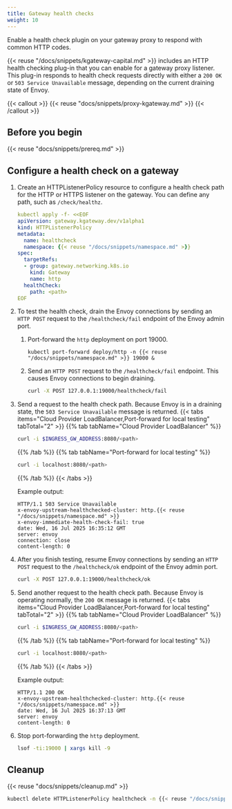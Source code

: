 ```yaml
---
title: Gateway health checks
weight: 10
---
```


Enable a health check plugin on your gateway proxy to respond with common HTTP codes.

{{< reuse "/docs/snippets/kgateway-capital.md" >}} includes an HTTP health checking plug-in that you can enable for a gateway proxy listener. This plug-in responds to health check requests directly with either a `200 OK` or `503 Service Unavailable` message, depending on the current draining state of Envoy.

{{< callout >}}
{{< reuse "docs/snippets/proxy-kgateway.md" >}}
{{< /callout >}}

## Before you begin

{{< reuse "docs/snippets/prereq.md" >}}
 
## Configure a health check on a gateway

1. Create an HTTPListenerPolicy resource to configure a health check path for the HTTP or HTTPS listener on the gateway. You can define any path, such as `/check/healthz`.
   ```yaml
   kubectl apply -f- <<EOF
   apiVersion: gateway.kgateway.dev/v1alpha1
   kind: HTTPListenerPolicy
   metadata:
     name: healthcheck
     namespace: {{< reuse "/docs/snippets/namespace.md" >}}
   spec:
     targetRefs:
     - group: gateway.networking.k8s.io
       kind: Gateway
       name: http
     healthCheck:
       path: <path>
   EOF
   ```

2. To test the health check, drain the Envoy connections by sending an `HTTP POST` request to the `/healthcheck/fail` endpoint of the Envoy admin port.
   1. Port-forward the `http` deployment on port 19000.
      ```shell
      kubectl port-forward deploy/http -n {{< reuse "/docs/snippets/namespace.md" >}} 19000 &
      ```
   2. Send an `HTTP POST` request to the `/healthcheck/fail` endpoint. This causes Envoy connections to begin draining.
      ```sh
      curl -X POST 127.0.0.1:19000/healthcheck/fail
      ```

3. Send a request to the health check path. Because Envoy is in a draining state, the `503 Service Unavailable` message is returned.
   {{< tabs items="Cloud Provider LoadBalancer,Port-forward for local testing" tabTotal="2" >}}
   {{% tab tabName="Cloud Provider LoadBalancer" %}}
   ```sh
   curl -i $INGRESS_GW_ADDRESS:8080/<path>
   ```
   {{% /tab %}}
   {{% tab tabName="Port-forward for local testing" %}}
   ```sh
   curl -i localhost:8080/<path>
   ```
   {{% /tab %}}
   {{< /tabs >}}

   Example output:
   ```console
   HTTP/1.1 503 Service Unavailable
   x-envoy-upstream-healthchecked-cluster: http.{{< reuse "/docs/snippets/namespace.md" >}}
   x-envoy-immediate-health-check-fail: true
   date: Wed, 16 Jul 2025 16:35:12 GMT
   server: envoy
   connection: close
   content-length: 0
   ```

4. After you finish testing, resume Envoy connections by sending an `HTTP POST` request to the `/healthcheck/ok` endpoint of the Envoy admin port.
   ```sh
   curl -X POST 127.0.0.1:19000/healthcheck/ok
   ```

5. Send another request to the health check path. Because Envoy is operating normally, the `200 OK` message is returned.
   {{< tabs items="Cloud Provider LoadBalancer,Port-forward for local testing" tabTotal="2" >}}
   {{% tab tabName="Cloud Provider LoadBalancer" %}}
   ```sh
   curl -i $INGRESS_GW_ADDRESS:8080/<path>
   ```
   {{% /tab %}}
   {{% tab tabName="Port-forward for local testing" %}}
   ```sh
   curl -i localhost:8080/<path>
   ```
   {{% /tab %}}
   {{< /tabs >}}

   Example output:
   ```console
   HTTP/1.1 200 OK
   x-envoy-upstream-healthchecked-cluster: http.{{< reuse "/docs/snippets/namespace.md" >}}
   date: Wed, 16 Jul 2025 16:37:13 GMT
   server: envoy
   content-length: 0
   ```

6. Stop port-forwarding the `http` deployment.
   ```sh
   lsof -ti:19000 | xargs kill -9
   ```

## Cleanup

{{< reuse "docs/snippets/cleanup.md" >}}

```sh
kubectl delete HTTPListenerPolicy healthcheck -n {{< reuse "/docs/snippets/namespace.md" >}}
```